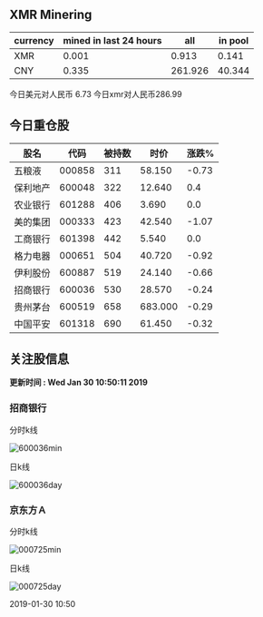 ## XMR Minering

|currency|mined in last 24 hours|all|in pool|
|---|---|---|---|
|XMR|0.001|0.913|0.141|
|CNY|0.335|261.926|40.344|

今日美元对人民币 6.73	今日xmr对人民币286.99


## 今日重仓股 

|股名|代码|被持数|时价|涨跌%|
|---|---|---|---|---|
|五粮液|000858|311|58.150|-0.73|
|保利地产|600048|322|12.640|0.4|
|农业银行|601288|406|3.690|0.0|
|美的集团|000333|423|42.540|-1.07|
|工商银行|601398|442|5.540|0.0|
|格力电器|000651|504|40.720|-0.92|
|伊利股份|600887|519|24.140|-0.66|
|招商银行|600036|530|28.570|-0.24|
|贵州茅台|600519|658|683.000|-0.29|
|中国平安|601318|690|61.450|-0.32|

## 关注股信息
**更新时间 : Wed Jan 30 10:50:11 2019**
### 招商银行 
分时k线

![600036min](http://image.sinajs.cn/newchart/min/n/sh600036.gif)

日k线

![600036day](http://image.sinajs.cn/newchart/daily/n/sh600036.gif)

### 京东方Ａ 
分时k线

![000725min](http://image.sinajs.cn/newchart/min/n/sz000725.gif)

日k线

![000725day](http://image.sinajs.cn/newchart/daily/n/sz000725.gif)

2019-01-30 10:50